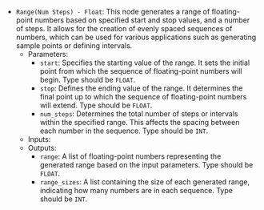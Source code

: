 - `Range(Num Steps) - Float`: This node generates a range of floating-point numbers based on specified start and stop values, and a number of steps. It allows for the creation of evenly spaced sequences of numbers, which can be used for various applications such as generating sample points or defining intervals.
    - Parameters:
        - `start`: Specifies the starting value of the range. It sets the initial point from which the sequence of floating-point numbers will begin. Type should be `FLOAT`.
        - `stop`: Defines the ending value of the range. It determines the final point up to which the sequence of floating-point numbers will extend. Type should be `FLOAT`.
        - `num_steps`: Determines the total number of steps or intervals within the specified range. This affects the spacing between each number in the sequence. Type should be `INT`.
    - Inputs:
    - Outputs:
        - `range`: A list of floating-point numbers representing the generated range based on the input parameters. Type should be `FLOAT`.
        - `range_sizes`: A list containing the size of each generated range, indicating how many numbers are in each sequence. Type should be `INT`.
